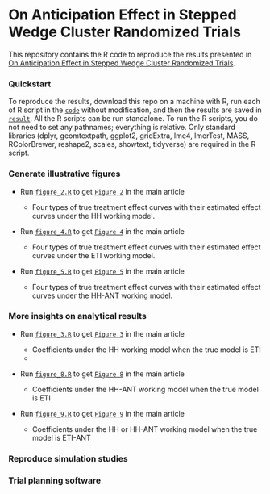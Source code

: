 # On Anticipation Effect in Stepped Wedge Cluster Randomized Trials
This repository contains the R code to reproduce the results presented in [On Anticipation Effect in Stepped Wedge Cluster Randomized Trials](https://github.com/haowangbiostat/anticipation_swcrt).

### Quickstart

To reproduce the results, download this repo on a machine with R, run each of R script in the [`code`](code) without modification, and then the results are saved in [`result`](result). All the R scripts can be run standalone. To run the R scripts, you do not need to set any pathnames; everything is relative. Only standard libraries (dplyr, geomtextpath, ggplot2, gridExtra, lme4, lmerTest, MASS,  RColorBrewer, reshape2, scales, showtext, tidyverse) are required in the R script.

### Generate illustrative figures

- Run [`figure_2.R`](code/figure_2.R) to get [`Figure 2`](figures/figure_HH.pdf) in the main article
  - Four types of true treatment effect curves with their estimated effect curves under the HH working model.

- Run [`figure_4.R`](code/figure_4.R) to get [`Figure 4`](figures/figure_ETI.pdf) in the main article
  - Four types of true treatment effect curves with their estimated effect curves under the ETI working model.

- Run [`figure_5.R`](code/figure_5.R) to get [`Figure 5`](figures/figure_HH-ANT.pdf) in the main article
  - Four types of true treatment effect curves with their estimated effect curves under the HH-ANT working model.
 
### More insights on analytical results

- Run [`figure_3.R`](code/figure_5.R) to get [`Figure 3`](figures/figure_coeff_HH.pdf) in the main article
  - Coefficients under the HH working model when the true model is ETI
  - 
- Run [`figure_8.R`](code/figure_8.R) to get [`Figure 8`](figures/figure_coeff_HH-ANT.pdf) in the main article
  - Coefficients under the HH-ANT working model when the true model is ETI
 
- Run [`figure_9.R`](code/figure_8.R) to get [`Figure 9`](figures/figure_coeff_HH_vs_HH-ANT.pdf) in the main article
  - Coefficients under the HH or HH-ANT working model when the true model is ETI-ANT
 
### Reproduce simulation studies

### Trial planning software
